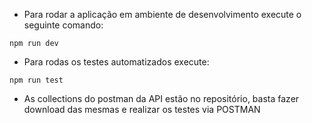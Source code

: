 - Para rodar a aplicação em ambiente de desenvolvimento execute o seguinte comando:

`npm run dev`

- Para rodas os testes automatizados execute:

`npm run test`

- As collections do postman da API estão no repositório, basta fazer download das mesmas e realizar os testes via POSTMAN
